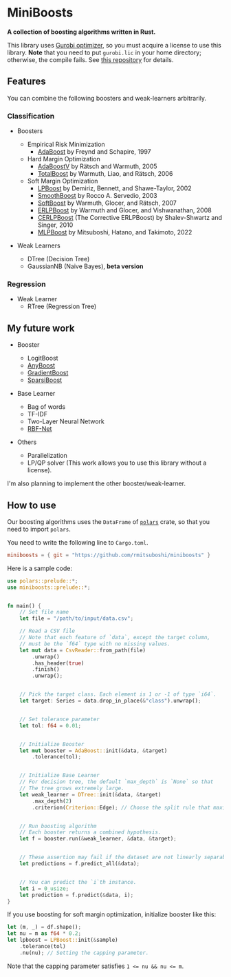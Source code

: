 # MiniBoosts
**A collection of boosting algorithms written in Rust.**


This library uses [Gurobi optimizer](https://www.gurobi.com), 
so you must acquire a license to use this library. 
**Note** that you need to put `gurobi.lic` in your home directory; 
otherwise, the compile fails. 
See [this repository](https://github.com/ykrist/rust-grb) for details.


## Features
You can combine the following boosters and weak-learners arbitrarily.

### Classification
- Boosters
    - Empirical Risk Minimization
        * [AdaBoost](https://www.sciencedirect.com/science/article/pii/S002200009791504X?via%3Dihub) by Freynd and Schapire, 1997
    - Hard Margin Optimization
        * [AdaBoostV](http://jmlr.org/papers/v6/ratsch05a.html) by Rätsch and Warmuth, 2005
        * [TotalBoost](https://dl.acm.org/doi/10.1145/1143844.1143970) by Warmuth, Liao, and Rätsch, 2006
    - Soft Margin Optimization
        * [LPBoost](https://link.springer.com/content/pdf/10.1023/A:1012470815092.pdf) by Demiriz, Bennett, and Shawe-Taylor, 2002
        * [SmoothBoost](https://link.springer.com/chapter/10.1007/3-540-44581-1_31) by Rocco A. Servedio, 2003
        * [SoftBoost](https://proceedings.neurips.cc/paper/2007/file/cfbce4c1d7c425baf21d6b6f2babe6be-Paper.pdf) by Warmuth, Glocer, and Rätsch, 2007
        * [ERLPBoost](https://www.stat.purdue.edu/~vishy/papers/WarGloVis08.pdf) by Warmuth and Glocer, and Vishwanathan, 2008
        * [CERLPBoost](https://link.springer.com/article/10.1007/s10994-010-5173-z) (The Corrective ERLPBoost) by Shalev-Shwartz and Singer, 2010
        * [MLPBoost](https://arxiv.org/abs/2209.10831) by Mitsuboshi, Hatano, and Takimoto, 2022


- Weak Learners
    - DTree (Decision Tree)
    - GaussianNB (Naive Bayes), **beta version**


### Regression
- Weak Learner
    - RTree (Regression Tree)

## My future work

- Booster
    - LogitBoost
    - [AnyBoost](https://www.researchgate.net/publication/243689632_Functional_gradient_techniques_for_combining_hypotheses)
    - [GradientBoost](https://www.jstor.org/stable/2699986)
    - [SparsiBoost](http://proceedings.mlr.press/v97/mathiasen19a/mathiasen19a.pdf)


- Base Learner
    - Bag of words
    - TF-IDF
    - Two-Layer Neural Network
    - [RBF-Net](https://link.springer.com/content/pdf/10.1023/A:1007618119488.pdf)


- Others
    - Parallelization
    - LP/QP solver (This work allows you to use this library without a license).


I'm also planning to implement the other booster/weak-learner.


## How to use
Our boosting algorithms uses 
the `DataFrame` of [`polars`](https://github.com/pola-rs/polars) crate, 
so that you need to import `polars`.

You need to write the following line to `Cargo.toml`.

```TOML
miniboosts = { git = "https://github.com/rmitsuboshi/miniboosts" }
```


Here is a sample code:

```rust
use polars::prelude::*;
use miniboosts::prelude::*;


fn main() {
    // Set file name
    let file = "/path/to/input/data.csv";

    // Read a CSV file
    // Note that each feature of `data`, except the target column,
    // must be the `f64` type with no missing values.
    let mut data = CsvReader::from_path(file)
        .unwrap()
        .has_header(true)
        .finish()
        .unwrap();


    // Pick the target class. Each element is 1 or -1 of type `i64`.
    let target: Series = data.drop_in_place(&"class").unwrap();


    // Set tolerance parameter
    let tol: f64 = 0.01;


    // Initialize Booster
    let mut booster = AdaBoost::init(&data, &target)
        .tolerance(tol);


    // Initialize Base Learner
    // For decision tree, the default `max_depth` is `None` so that 
    // The tree grows extremely large.
    let weak_learner = DTree::init(&data, &target)
        .max_depth(2)
        .criterion(Criterion::Edge); // Choose the split rule that maximizes the edge.


    // Run boosting algorithm
    // Each booster returns a combined hypothesis.
    let f = booster.run(&weak_learner, &data, &target);


    // These assertion may fail if the dataset are not linearly separable.
    let predictions = f.predict_all(&data);


    // You can predict the `i`th instance.
    let i = 0_usize;
    let prediction = f.predict(&data, i);
}
```


If you use boosting for soft margin optimization, 
initialize booster like this:
```rust
let (m, _) = df.shape();
let nu = m as f64 * 0.2;
let lpboost = LPBoost::init(&sample)
    .tolerance(tol)
    .nu(nu); // Setting the capping parameter.
```

Note that the capping parameter satisfies `1 <= nu && nu <= m`.
